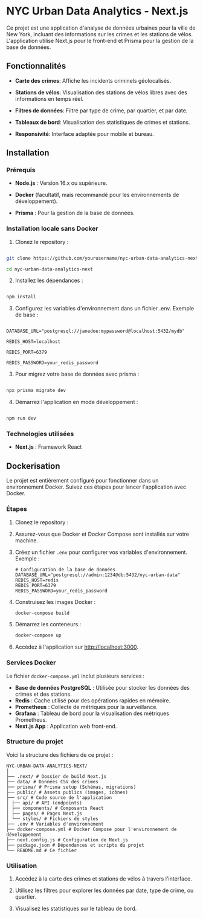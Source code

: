 # NYC Urban Data Analytics - Next.js

Ce projet est une application d'analyse de données urbaines pour la ville de New York, incluant des informations sur les crimes et les stations de vélos. L'application utilise Next.js pour le front-end et Prisma pour la gestion de la base de données.

## Fonctionnalités

- **Carte des crimes**: Affiche les incidents criminels géolocalisés.

- **Stations de vélos**: Visualisation des stations de vélos libres avec des informations en temps réel.

- **Filtres de données**: Filtre par type de crime, par quartier, et par date.

- **Tableaux de bord**: Visualisation des statistiques de crimes et stations.

- **Responsivité**: Interface adaptée pour mobile et bureau.

## Installation

### Prérequis

- **Node.js** : Version 16.x ou supérieure.

- **Docker** (facultatif, mais recommandé pour les environnements de développement).

- **Prisma** : Pour la gestion de la base de données.

### Installation locale sans Docker

1. Clonez le repository :

```bash

git clone https://github.com/yourusername/nyc-urban-data-analytics-next.git

cd nyc-urban-data-analytics-next

```

2. Installez les dépendances :

```bash

npm install

```

3. Configurez les variables d'environnement dans un fichier .env. Exemple de base :

```.env

DATABASE_URL="postgresql://janedoe:mypassword@localhost:5432/mydb"

REDIS_HOST=localhost

REDIS_PORT=6379

REDIS_PASSWORD=your_redis_password

```

3. Pour migrez votre base de données avec prisma :

```.bash

npx prisma migrate dev

```

4. Démarrez l'application en mode développement :

```.bash

npm run dev

```

### Technologies utilisées

- **Next.js** : Framework React

## Dockerisation

Le projet est entièrement configuré pour fonctionner dans un environnement Docker. Suivez ces étapes pour lancer l'application avec Docker.

### Étapes

1. Clonez le repository :

2. Assurez-vous que Docker et Docker Compose sont installés sur votre machine.
3. Créez un fichier `.env` pour configurer vos variables d'environnement. Exemple :

   ```.env
   # Configuration de la base de données
   DATABASE_URL="postgresql://admin:1234@db:5432/nyc-urban-data"
   REDIS_HOST=redis
   REDIS_PORT=6379
   REDIS_PASSWORD=your_redis_password
   ```

4. Construisez les images Docker :

   ```.bash
   docker-compose build
   ```

5. Démarrez les conteneurs :

   ```.bash
   docker-compose up
   ```

6. Accédez à l'application sur [http://localhost:3000](http://localhost:3000).

### Services Docker

Le fichier `docker-compose.yml` inclut plusieurs services :

- **Base de données PostgreSQL** : Utilisée pour stocker les données des crimes et des stations.
- **Redis** : Cache utilisé pour des opérations rapides en mémoire.
- **Prometheus** : Collecte de métriques pour la surveillance.
- **Grafana** : Tableau de bord pour la visualisation des métriques Prometheus.
- **Next.js App** : Application web front-end.

### Structure du projet

Voici la structure des fichiers de ce projet :

```.ruby
NYC-URBAN-DATA-ANALYTICS-NEXT/
│
├── .next/ # Dossier de build Next.js
├── data/ # Données CSV des crimes
├── prisma/ # Prisma setup (Schémas, migrations)
├── public/ # Assets publics (images, icônes)
├── src/ # Code source de l'application
│ ├── api/ # API (endpoints)
│ ├── components/ # Composants React
│ ├── pages/ # Pages Next.js
│ └── styles/ # Fichiers de styles
├── .env # Variables d'environnement
├── docker-compose.yml # Docker Compose pour l'environnement de développement
├── next.config.js # Configuration de Next.js
├── package.json # Dépendances et scripts du projet
└── README.md # Ce fichier
```

### Utilisation

1. Accédez à la carte des crimes et stations de vélos à travers l'interface.

2. Utilisez les filtres pour explorer les données par date, type de crime, ou quartier.

3. Visualisez les statistiques sur le tableau de bord.
